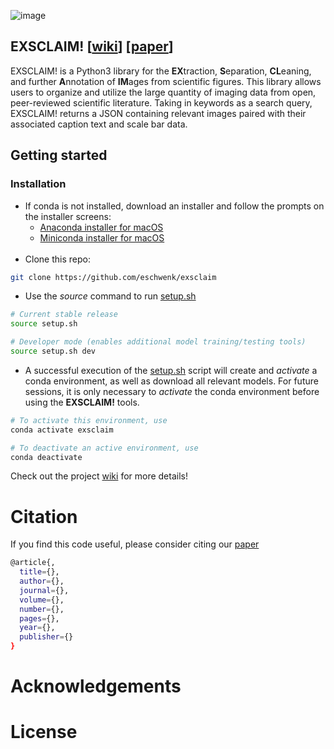 ![image](https://drive.google.com/uc?export=view&id=1RC81zqSoIirVwQcPfvi0X5V-nMyD32aJ)
## __EXSCLAIM!__    [[wiki](https://gitlab.com/MaterialEyes/exsclaim/wikis/home)]  [[paper](#paper)]
EXSCLAIM! is a Python3 library for the **EX**traction, **S**eparation, **CL**eaning, and further **A**nnotation of **IM**ages from scientific figures. This library allows users to organize and utilize the large quantity of imaging data from open, peer-reviewed scientific literature. Taking in keywords as a search query, EXSCLAIM! returns a JSON containing relevant images paired with their associated caption text and scale bar data. 

## Getting started
### Installation
- If conda is not installed, download an installer and follow the prompts on the installer screens:
    * [Anaconda installer for macOS](https://www.anaconda.com/distribution/)
    * [Miniconda installer for macOS](https://docs.conda.io/en/latest/miniconda.html)
<br/><br/>
- Clone this repo:
```sh
git clone https://github.com/eschwenk/exsclaim
```
- Use the _source_ command to run [setup.sh](https://github.com/eschwenk/exsclaim-prerelease/blob/master/setup.sh)
```sh
# Current stable release
source setup.sh

# Developer mode (enables additional model training/testing tools)
source setup.sh dev
```
- A successful execution of the [setup.sh](https://github.com/eschwenk/exsclaim-prerelease/blob/master/setup.sh) script will create and _activate_ a conda environment, as well as download all relevant models. For future sessions, it is only necessary to _activate_ the conda environment before using the __EXSCLAIM!__ tools.
```sh
# To activate this environment, use
conda activate exsclaim

# To deactivate an active environment, use
conda deactivate
```

Check out the project [wiki](https://gitlab.com/MaterialEyes/exsclaim/wikis/home) for more details!

# Citation
If you find this code useful, please consider citing our [paper](#paper)
```sh
@article{,
  title={},
  author={},
  journal={},
  volume={},
  number={},
  pages={},
  year={},
  publisher={}
}
```

# Acknowledgements <a name="credits"></a>

# License <a name="license"></a>
